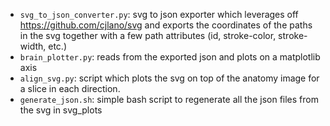 * `svg_to_json_converter.py`: svg to json exporter which leverages off
  https://github.com/cjlano/svg and exports the coordinates of the
  paths in the svg together with a few path attributes (id,
  stroke-color, stroke-width, etc.)
* `brain_plotter.py`: reads from the exported json and plots on a
  matplotlib axis
* `align_svg.py`: script which plots the svg on top of the anatomy image
  for a slice in each direction.
* `generate_json.sh`: simple bash script to regenerate all the json
  files from the svg in svg_plots
